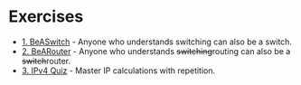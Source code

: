 # Exercises
 - [1. BeASwitch](1_Übung_BeASwitch.md) - Anyone who understands switching can also be a switch. 
 - [2. BeARouter](2_Übung_BeARouter.md) - Anyone who understands ~~switching~~routing can also be a ~~switch~~router.  
 - [3. IPv4 Quiz](3_Übung_IPv4_Quiz.md) - Master IP calculations with repetition.


